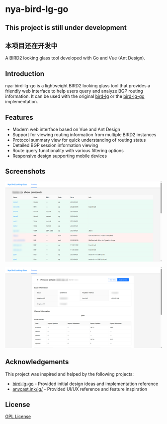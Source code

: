 # nya-bird-lg-go

## This project is still under development
## 本项目还在开发中

A BIRD2 looking glass tool developed with Go and Vue (Ant Design).

## Introduction

nya-bird-lg-go is a lightweight BIRD2 looking glass tool that provides a friendly web interface to help users query and analyze BGP routing information. It can be used with the original [bird-lg](https://github.com/sileht/bird-lg) or the [bird-lg-go](https://github.com/xddxdd/bird-lg-go) implementation.

## Features

- Modern web interface based on Vue and Ant Design
- Support for viewing routing information from multiple BIRD2 instances
- Protocol summary view for quick understanding of routing status
- Detailed BGP session information viewing
- Route query functionality with various filtering options
- Responsive design supporting mobile devices

## Screenshots

![Overview](.github/screenshots/overview.png)

![BGP Session Details](.github/screenshots/bgp-session.png)

## Acknowledgements

This project was inspired and helped by the following projects:

- [bird-lg-go](https://github.com/xddxdd/bird-lg-go) - Provided initial design ideas and implementation reference
- [anycast.ink/lg/](https://anycast.ink/lg/) - Provided UI/UX reference and feature inspiration

## License

[GPL License](LICENSE)
